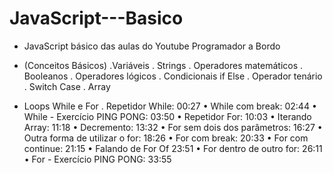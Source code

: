 # JavaScript---Basico

- JavaScript básico das aulas do Youtube Programador a Bordo

- (Conceitos Básicos)
.Variáveis
. Strings
. Operadores matemáticos
. Booleanos
. Operadores lógicos
. Condicionais if Else
. Operador tenário
. Switch Case
. Array 

- Loops While e For 
 . Repetidor While: 00:27
• While com break: 02:44
• While - Exercício PING PONG: 03:50
• Repetidor For: 10:03
• Iterando Array: 11:18
• Decremento: 13:32
• For sem dois dos parâmetros: 16:27
• Outra forma de utilizar o for: 18:26
• For com break: 20:33
• For com continue: 21:15
• Falando de For Of 23:51
• For dentro de outro for: 26:11
• For - Exercício PING PONG: 33:55